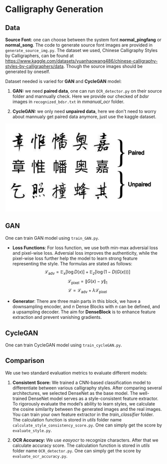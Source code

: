 # Calligraphy Generation

## Data

**Source Font**: one can choose between the system font **normal_pingfang** or **normal_song**. The code to generate source font images are provided in ``generate_source_img.py``. The dataset we used, Chinese Calligraphy Styles by Calligraphers, can be found at https://www.kaggle.com/datasets/yuanhaowang486/chinese-calligraphy-styles-by-calligraphers/data. Though the source images should be generated by oneself. 


Dataset needed is varied for **GAN** and **CycleGAN** model:

1. **GAN:** we need **paired data**, one can run ``OCR_detector.py`` on their source folder and mannually check. Here we provide our checked of *bdsr* images in ``recognized_bdsr.txt`` in *mmanual_ocr* folder. 

2. **CycleGAN:** we only need **unpaired data**, here we don't need to worry about mannualy get paired data anymore, just use the kaggle dataset.

![](./imgs/paired_unpaired.png)

## GAN

One can train GAN model using ``train_GAN.py``. 

- **Loss Functions**: For loss function, we use both min-max adversial loss and pixel-wise loss. Adversial loss improves the authenticity, while the pixel-wise loss further help the model to learn strong feature representing the style. The formulas are stated as follows:
$$
\mathcal{L}_{\text{adv}} =  \mathbb{E}_{x} [\log D(x)] + \mathbb{E}_{z} [\log (1-D(G(x)))]
$$
$$
\mathcal{L}_{\text{pixel}} = \| G(x) - y \|_1
$$
$$
\mathcal{L} = \mathcal{L}_{\text{adv}} + \lambda \mathcal{L}_{\text{pixel}}
$$


- **Generator**: There are three main parts in this block, we have a downsampling encoder, and *n* Dense Blocks with *n* can be defined, and a upsampling decoder. The aim for **DenseBlock** is to enhance feature extraction and prevent vanishing gradients. 

## CycleGAN

One can train CycleGAN model using ``train_cycleGAN.py``. 

## Comparison

We use two standard evaluation metrics to evaluate different models:

1. **Consistent Score:** We trained a CNN-based classification model to differentiate between various calligraphy styles. After comparing several architectures, we selected DenseNet as the base model. The well-trained DenseNet model serves as a style-consistent feature extractor. To rigorously evaluate the model’s ability to learn styles, we calculate the cosine similarity between the generated images and the real images. You can train your own feature extractor in the *train_classifier* folder. The calculation function is stored in *utils* folder name ``calculate_style_consistency_score.py``. One can simply get the score by ``evaluate_style.py``.

2. **OCR Accuracy:** We use *easyocr* to recognize characters. After that we calculate accuracy score. The calculation function is stored in *utils* folder name ``OCR_detector.py``. One can simply get the score by ``evaluate_ocr_accuracy.py``. 